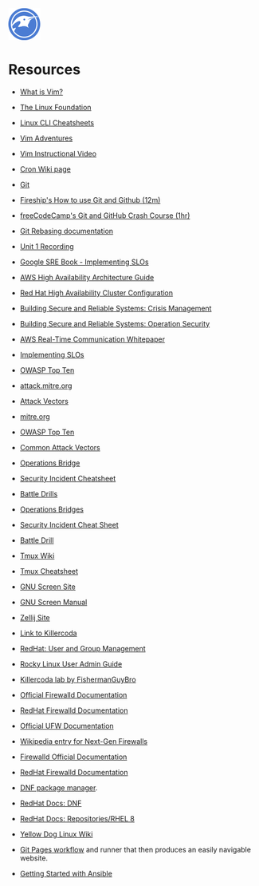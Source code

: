 <div class="flex-container">
        <img src="https://github.com/ProfessionalLinuxUsersGroup/img/blob/main/Assets/Logos/ProLUG_Round_Transparent_LOGO.png?raw=true" width="64" height="64"></img>
    <p>
        <h1>Resources</h1>
    </p>
</div>

- [What is Vim?](https://github.com/vim/vim)
- [The Linux Foundation](https://www.linux.org/pages/download/)
- [Linux CLI Cheatsheets](https://www.digitalocean.com/community/tutorials/linux-commands)
- [Vim Adventures](https://vim-adventures.com/)
- [Vim Instructional Video](https://www.youtube.com/watch?v=d8XtNXutVto)
- [Cron Wiki page](https://en.wikipedia.org/wiki/Cron)
- [Git](https://git-scm.com/)
- [Fireship's How to use Git and Github (12m)](https://youtu.be/HkdAHXoRtos)
- [freeCodeCamp's Git and GitHub Crash Course (1hr)](https://youtu.be/RGOj5yH7evk)
- [Git Rebasing documentation](https://git-scm.com/book/en/v2/Git-Branching-Rebasing)
- [Unit 1 Recording](https://www.youtube.com/watch?v=eHB8WKWz2eQ&list=PLyuZ_vuAWmprPIqsG11yoUG49Z5dE5TDu)
- [Google SRE Book - Implementing SLOs](https://sre.google/workbook/implementing-slos/)
- [AWS High Availability Architecture Guide](https://docs.aws.amazon.com/pdfs/whitepapers/latest/real-time-communication-on-aws/real-time-communication-on-aws.pdf)
- [Red Hat High Availability Cluster Configuration](https://access.redhat.com/documentation/en-us/red_hat_enterprise_linux/9/html/configuring_and_managing_high_availability_clusters/index)
- [Building Secure and Reliable Systems: Crisis Management](https://google.github.io/building-secure-and-reliable-systems/raw/ch17.html)
- [Building Secure and Reliable Systems: Operation Security](https://google.github.io/building-secure-and-reliable-systems/raw/ch17.html)
- [AWS Real-Time Communication Whitepaper](https://docs.aws.amazon.com/pdfs/whitepapers/latest/real-time-communication-on-aws/real-time-communication-on-aws.pdf#high-availability-and-scalability-on-aws)
- [Implementing SLOs](https://sre.google/workbook/implementing-slos/)
- [OWASP Top Ten](https://owasp.org/www-project-top-ten/)
- [attack.mitre.org](https://attack.mitre.org/)
- [Attack Vectors](https://www.cobalt.io/blog/defending-against-23-common-attack-vectors)
- [mitre.org](https://attack.mitre.org/)
- [OWASP Top Ten](https://owasp.org/www-project-top-ten/)
- [Common Attack Vectors](https://www.cobalt.io/blog/defending-against-23-common-attack-vectors)
- [Operations Bridge](https://cio-wiki.org/wiki/Operations_Bridge)
- [Security Incident Cheatsheet](https://zeltser.com/media/docs/security-incident-survey-cheat-sheet.pdf?msc=Cheat+Sheet+Blog)
- [Battle Drills](https://en.wikipedia.org/wiki/Battle_drill)
- [Operations Bridges](https://cio-wiki.org/wiki/Operations_Bridge)
- [Security Incident Cheat Sheet](https://zeltser.com/media/docs/security-incident-survey-cheat-sheet.pdf?msc=Cheat+Sheet+Blog)
- [Battle Drill](https://en.wikipedia.org/wiki/Battle_drill)
- [Tmux Wiki](https://github.com/tmux/tmux/wiki)
- [Tmux Cheatsheet](https://tmuxcheatsheet.com/)
- [GNU Screen Site](https://www.gnu.org/software/screen/)
- [GNU Screen Manual](https://www.gnu.org/software/screen/manual/screen.html)
- [Zellij Site](https://zellij.dev/)

- [Link to Killercoda](https://killercoda.com/)
- [RedHat: User and Group Management](https://www.redhat.com/en/blog/linux-user-group-management)
- [Rocky Linux User Admin Guide](https://docs.rockylinux.org/books/admin_guide/06-users/)
- [Killercoda lab by FishermanGuyBro](https://killercoda.com/fishermanguybro)
- [Official Firewalld Documentation](https://firewalld.org/documentation/)
- [RedHat Firewalld Documentation](https://docs.redhat.com/en/documentation/red_hat_enterprise_linux/9/html/configuring_firewalls_and_packet_filters/using-and-configuring-firewalld_firewall-packet-filters)
- [Official UFW Documentation](https://help.ubuntu.com/community/UFW)
- [Wikipedia entry for Next-Gen Firewalls](https://en.wikipedia.org/wiki/Next-generation_firewall)
- [Firewalld Official Documentation](https://firewalld.org/documentation/)
- [RedHat Firewalld Documentation](https://docs.redhat.com/en/documentation/red_hat_enterprise_linux/9/html/configuring_firewalls_and_packet_filters/using-and-configuring-firewalld_firewall-packet-filters)
- [DNF package manager](<https://en.wikipedia.org/wiki/DNF_(software)>).
- [RedHat Docs: DNF](https://docs.redhat.com/en/documentation/red_hat_enterprise_linux/9/html-single/managing_software_with_the_dnf_tool/index)
- [RedHat Docs: Repositories/RHEL 8](https://docs.redhat.com/en/documentation/red_hat_enterprise_linux/8/html/considerations_in_adopting_rhel_8/repositories_considerations-in-adopting-rhel-8)
- [Yellow Dog Linux Wiki](https://en.wikipedia.org/wiki/Yellow_Dog_Linux)
- [Git Pages workflow](https://docs.github.com/en/pages/getting-started-with-github-pages/using-custom-workflows-with-github-pages) and runner that then produces an easily navigable website.
- [Getting Started with Ansible](https://docs.ansible.com/ansible/latest/getting_started/index.html)
